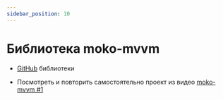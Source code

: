 ```yaml
---
sidebar_position: 10
---
```


# Библиотека moko-mvvm

- [GitHub](https://github.com/icerockdev/moko-mvvm) библиотеки 

- Посмотреть и повторить самостоятельно проект из видео [moko-mvvm #1](https://youtu.be/qe8FcIQEmyA)